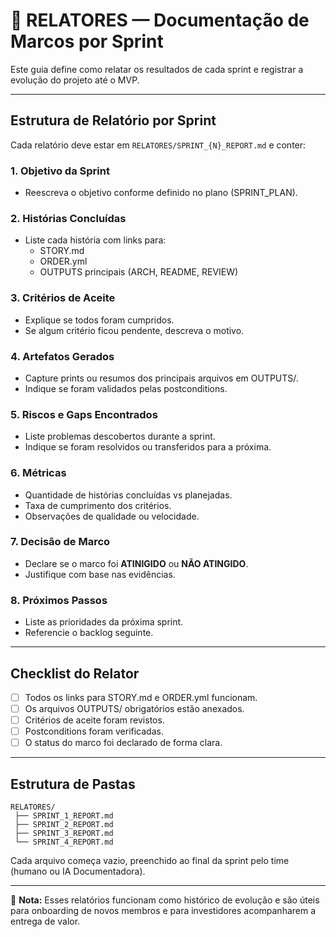 # 📝 RELATORES — Documentação de Marcos por Sprint

Este guia define como relatar os resultados de cada sprint e registrar a evolução do projeto até o MVP.

---

## Estrutura de Relatório por Sprint

Cada relatório deve estar em `RELATORES/SPRINT_{N}_REPORT.md` e conter:

### 1. Objetivo da Sprint
- Reescreva o objetivo conforme definido no plano (SPRINT_PLAN).

### 2. Histórias Concluídas
- Liste cada história com links para:
  - STORY.md
  - ORDER.yml
  - OUTPUTS principais (ARCH, README, REVIEW)

### 3. Critérios de Aceite
- Explique se todos foram cumpridos.
- Se algum critério ficou pendente, descreva o motivo.

### 4. Artefatos Gerados
- Capture prints ou resumos dos principais arquivos em OUTPUTS/.
- Indique se foram validados pelas postconditions.

### 5. Riscos e Gaps Encontrados
- Liste problemas descobertos durante a sprint.
- Indique se foram resolvidos ou transferidos para a próxima.

### 6. Métricas
- Quantidade de histórias concluídas vs planejadas.
- Taxa de cumprimento dos critérios.
- Observações de qualidade ou velocidade.

### 7. Decisão de Marco
- Declare se o marco foi **ATINIGIDO** ou **NÃO ATINGIDO**.
- Justifique com base nas evidências.

### 8. Próximos Passos
- Liste as prioridades da próxima sprint.
- Referencie o backlog seguinte.

---

## Checklist do Relator

- [ ] Todos os links para STORY.md e ORDER.yml funcionam.  
- [ ] Os arquivos OUTPUTS/ obrigatórios estão anexados.  
- [ ] Critérios de aceite foram revistos.  
- [ ] Postconditions foram verificadas.  
- [ ] O status do marco foi declarado de forma clara.  

---

## Estrutura de Pastas

```
RELATORES/
 ├── SPRINT_1_REPORT.md
 ├── SPRINT_2_REPORT.md
 ├── SPRINT_3_REPORT.md
 └── SPRINT_4_REPORT.md
```

Cada arquivo começa vazio, preenchido ao final da sprint pelo time (humano ou IA Documentadora).

---

📌 **Nota:** Esses relatórios funcionam como histórico de evolução e são úteis para onboarding de novos membros e para investidores acompanharem a entrega de valor.
